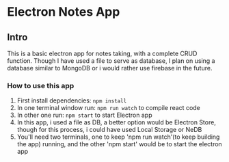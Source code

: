 # Electron Notes App

## Intro

This is a basic electron app for notes taking, with a complete CRUD function. Though I have used a file to serve as database, I plan on using a database similar to MongoDB or i would rather use firebase in the future.

### How to use this app

1. First install dependencies: `npm install` </br>
2. In one terminal window run: `npm run watch` to compile react code <br/>
3. In other one run: `npm start` to start Electron app
4. In this app, i used a file as DB, a better option would be Electron Store, though for this process, i could have used Local Storage or NeDB
5. You'll need two terminals, one to keep 'npm run watch'(to keep building the app) running, and the other 'npm start' would be to start the electron app

